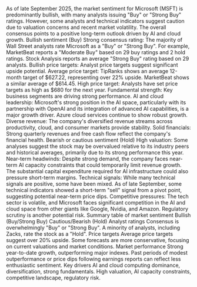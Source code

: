As of late September 2025, the market sentiment for Microsoft (MSFT) is predominantly bullish, with many analysts issuing "Buy" or "Strong Buy" ratings. However, some analysts and technical indicators suggest caution due to valuation concerns and recent market volatility. The overall consensus points to a positive long-term outlook driven by AI and cloud growth.
Bullish sentiment (Buy)
Strong consensus rating: The majority of Wall Street analysts rate Microsoft as a "Buy" or "Strong Buy". For example, MarketBeat reports a "Moderate Buy" based on 29 buy ratings and 2 hold ratings. Stock Analysis reports an average "Strong Buy" rating based on 29 analysts.
Bullish price targets: Analyst price targets suggest significant upside potential.
Average price target: TipRanks shows an average 12-month target of $627.22, representing over 22% upside. MarketBeat shows a similar average of $614.45.
High price target: Analysts have set price targets as high as $680 for the next year.
Fundamental strength: Key business segments are driving strong performance.
AI and cloud leadership: Microsoft's strong position in the AI space, particularly with its partnership with OpenAI and its integration of advanced AI capabilities, is a major growth driver. Azure cloud services continue to show robust growth.
Diverse revenue: The company's diversified revenue streams across productivity, cloud, and consumer markets provide stability.
Solid financials: Strong quarterly revenues and free cash flow reflect the company's financial health.
Bearish or cautious sentiment (Hold)
High valuation: Some analyses suggest the stock may be overvalued relative to its industry peers and historical averages, primarily due to its strong performance this year.
Near-term headwinds: Despite strong demand, the company faces near-term AI capacity constraints that could temporarily limit revenue growth. The substantial capital expenditure required for AI infrastructure could also pressure short-term margins.
Technical signals: While many technical signals are positive, some have been mixed. As of late September, some technical indicators showed a short-term "sell" signal from a pivot point, suggesting potential near-term price dips.
Competitive pressures: The tech sector is volatile, and Microsoft faces significant competition in the AI and cloud space from other giants like Google, Nvidia, and Amazon. Regulatory scrutiny is another potential risk.
Summary table of market sentiment
Bullish (Buy/Strong Buy)	Cautious/Bearish (Hold)
Analyst ratings	Consensus is overwhelmingly "Buy" or "Strong Buy".	A minority of analysts, including Zacks, rate the stock as a "Hold".
Price targets	Average price targets suggest over 20% upside.	Some forecasts are more conservative, focusing on current valuations and market conditions.
Market performance	Strong year-to-date growth, outperforming major indexes.	Past periods of modest outperformance or price dips following earnings reports can reflect less enthusiastic sentiment.
Key drivers	AI and cloud computing dominance, diversification, strong fundamentals.	High valuation, AI capacity constraints, competitive landscape, regulatory risk.